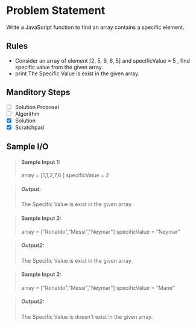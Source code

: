 # Problem Statement   

 Write a JavaScript function to find an array contains a specific element.


## Rules
* Consider an array of element [2, 5, 9, 6, 5] and specificValue = 5 , find specific value from the given array.
 * print The Specific Value is exist in the given array.


## Manditory Steps

- [ ] Solution Proposal
- [ ] Algorithm
- [x] Solution
- [x] Scratchpad

## Sample I/O

> #### Sample Input 1:
> array = [1,1,2,7,6 ]
> specificValue = 2

> ##### Output:
>  The Specific Value is exist in the given array.

> #### Sample Input 2:
> array = ["Ronaldo","Messi","Neymar"] 
> specificValue = "Neymar"

> ##### Output2:
>  The Specific Value is exist in the given array.

> #### Sample Input 2:
> array = ["Ronaldo","Messi","Neymar"] 
> specificValue = "Mane"

> ##### Output2:
>  The Specific Value is doesn't exist in the given array.



